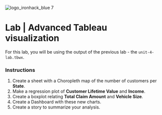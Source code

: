
![logo_ironhack_blue 7](https://user-images.githubusercontent.com/23629340/40541063-a07a0a8a-601a-11e8-91b5-2f13e4e6b441.png)

# Lab | Advanced Tableau visualization

For this lab, you will be using the output of the previous lab - the `unit-4-lab.tbwx`.

### Instructions

1. Create a sheet with a Choropleth map of the number of customers per **State**.
2. Make a regression plot of **Customer Lifetime Value** and **Income**.
3. Create a boxplot relating **Total Claim Amount** and **Vehicle Size**.
4. Create a Dashboard with these new charts.
5. Create a story to summarize your analysis.
